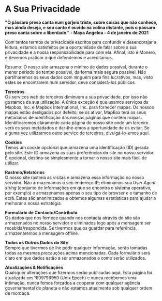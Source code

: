# A Sua Privacidade

**"O pássaro preso canta num gorjeio triste, sobre coisas que não conhece, mas ainda deseja, e seu canto é ouvido na colina distante, pois o pássaro preso canta sobre a liberdade." - Maya Angelou - 4 de janeiro de 2021**

Com tantos termos de privacidade escritos para confundir e desencorajar a leitura, estamos satisfeitos pela oportunidade de falar sobre a sua privacidade e a nossa responsabilidade para com ela. Afinal, isto é Monero, e devemos praticar o que defendemos e acreditamos.

Resumo: O nosso site armazena o mínimo de dados possível, durante o menor período de tempo possível, da forma mais segura possível. Não partilharemos os seus dados com ninguém para fins lucrativos, mas, visto estes se encontrarem num servidor, deve considerá-los públicos.

**Terceiros**  
Os serviços web de terceiros diminuem a sua privacidade, por isso não gostamos da sua utilização. A única exceção é que usamos serviços da Mapbox, Inc. e Mapbox International, Inc. para fornecer mapas. Os nossos mapas estão desligados por defeito; se os ativar, MapBox terá os seus metadados de identificação das nossas páginas que contêm mapas. Identificaremos claramente cada página do nosso site onde um terceiro verá os seus metadados e dar-lhe-emos a oportunidade de os evitar. Se alguma vez utilizarmos outro serviço de terceiros, divulgá-lo-emos aqui.

**Cookies**  
Temos um cookie opcional que armazena uma identificação (ID) gerada pelo site. Este ID armazena as suas preferências do site no nosso servidor. É opcional, destina-se simplesmente a tornar o nosso site mais fácil de utilizar.

**Rastreio/Relatórios**  
O nosso site rastreia as visitas e armazena essa informação no nosso servidor. Não armazenamos o seu endereço IP; eliminamos sua <em>User Agent string</em> (conjunto de informações em que se encontra o sistema operativo, por exemplo) e armazenamos apenas o seu tipo de browser e o tamanho de ecrã. Estes são anonimizados e obtemos algumas estatísticas para ajudar a melhorar a nossa estratégia.

**Formulário de Contacto/Contributo**  
Os dados que nos fornece quando nos contacta através do site são armazenados no nosso servidor e eliminados logo após a mensagem ser recebida/respondida. Se tivermos que os guardar para referência, armazenaremos a mensagem offline.

**Todos os Outros Dados do Site**  
Sempre que tivermos de lhe pedir qualquer informação, serão tomadas todas as mesmas precauções acima mencionadas. Cada formulário será claro em que dados estão a ser armazenados e como serão utilizados.

**Atualizações & Notificações**  
Quaisquer alterações que fizermos serão publicadas aqui. Esta página foi atualizada em 1609798950 (Unix Epoch) e nunca recebemos uma intimação, nunca fomos forçados a cooperar com qualquer agência governamental do planeta e não estamos atualmente sob qualquer ordem de mordaça.
